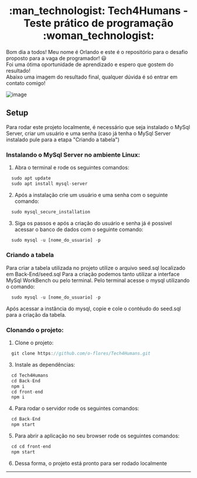 <h1 align="center"> :man_technologist: Tech4Humans - Teste prático de programação :woman_technologist: </h1>

<p>
 
Bom dia a todos! Meu nome é Orlando e este é o repositório para o desafio proposto para a vaga de programador! :smiley: <br/>
Foi uma ótima oportunidade de aprendizado e espero que gostem do resultado! <br/>
Abaixo uma imagem do resultado final, qualquer dúvida é só entrar em contato comigo!

</p>

![image](https://user-images.githubusercontent.com/78616220/136673822-fd4273a5-0143-4e22-9fde-11cdadd51474.png)

## Setup

Para rodar este projeto localmente, é necessário que seja instalado o MySql Server, criar um usuário e uma senha (caso já tenha o MySql Server instalado pule para a etapa "Criando a tabela")

### Instalando o MySql Server no ambiente Linux: 

1. Abra o terminal e rode os seguintes comandos:
```javascript
  sudo apt update
  sudo apt install mysql-server
```

2. Após a instalação crie um usuário e uma senha com o seguinte comando:
```javascript
  sudo mysql_secure_installation
```

3. Siga os passos e após a criação do usuário e senha já é possivel acessar o banco de dados com o seguinte comando:
```javascript
  sudo mysql -u [nome_do_usuario] -p
```

### Criando a tabela 

Para criar a tabela utilizada no projeto utilize o arquivo seed.sql localizado em Back-End/seed.sql
Para a criação podemos tanto utilizar a interface MySql WorkBench ou pelo terminal.
Pelo terminal acesse o mysql utilizando o comando:

```javascript
  sudo mysql -u [nome_do_usuario] -p
```

Após acessar a instância do mysql, copie e cole o contéudo do seed.sql para a criação da tabela.

### Clonando o projeto:

1. Clone o projeto:
```javascript
  git clone https://github.com/o-flores/Tech4Humans.git
```

3. Instale as dependências:
```javascript
  cd Tech4Humans
  cd Back-End
  npm i
  cd front-end
  npm i
```

4. Para rodar o servidor rode os seguintes comandos:
```javascript
  cd Back-End
  npm start
```
5. Para abrir a aplicação no seu browser rode os seguintes comandos:
```javascript
  cd cd front-end
  npm start
```
6. Dessa forma, o projeto está pronto para ser rodado localmente
---
